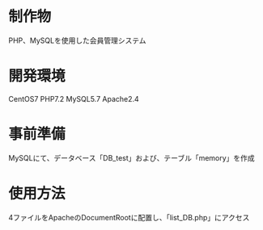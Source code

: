 # 制作物
PHP、MySQLを使用した会員管理システム

# 開発環境
CentOS7 PHP7.2 MySQL5.7 Apache2.4

# 事前準備
MySQLにて、データベース「DB_test」および、テーブル「memory」を作成

# 使用方法
4ファイルをApacheのDocumentRootに配置し、「list_DB.php」にアクセス
